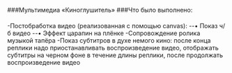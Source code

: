 ###Мультимедиа «Киноглушитель»
###Что было выполнено:
####
-Постобработка видео (реализованная с помощью canvas):
--•	Показ ч/б видео
--•	Эффект царапин на плёнке
-Сопровождение ролика музыкой тапёра
-Показ субтитров в духе немого кино: после конца реплики надо приостанавливать воспроизведение видео, отображать субтитры на черном фоне в течение длины реплики, после продолжать воспроизведение видео





